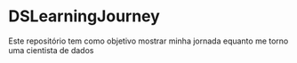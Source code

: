# DSLearningJourney
Este repositório tem como objetivo mostrar minha jornada equanto me torno uma cientista de dados
